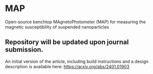 # MAP
Open-source benchtop MAgnetoPhotometer (MAP) for measuring the magnetic susceptibility of suspended nanoparticles

## Repository will be updated upon journal submission.
An initial version of the article, including build instructions and a design description is available here: https://arxiv.org/abs/2401.01903
